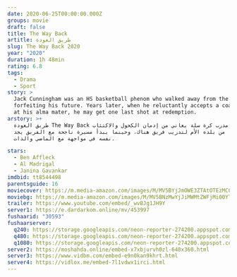 ```yaml
---
date: 2020-06-25T00:00:00.000Z
groups: movie
draft: false
title: The Way Back
artitle: طريق العودة
slug: The Way Back 2020
year: "2020"
duration: 1h 48min
rating: 6.8
tags:
  - Drama
  - Sport
story: >
  Jack Cunningham was an HS basketball phenom who walked away from the game,
  forfeiting his future. Years later, when he reluctantly accepts a coaching job
  at his alma mater, he may get one last shot at redemption.
arstory: >+
  طريق العودة The Way Back يتلقى مدرب كرة سلة يعاني من إدمان الكحول والاكتئاب
  عرضًا من بلده الأم لتدريب فريق هناك، وحينما يبدأ مسيرة ناجحة مع الفريق يجد
  نفسه في مواجهة مع الماضي والذات.

stars:
  - Ben Affleck
  - Al Madrigal
  - Janina Gavankar
imdbid: tt8544498
parentsguide: 16
moviecover: https://m.media-amazon.com/images/M/MV5BYjJmOWE3ZTAtOTEzMC00OTEzLWJlMWUtYjA3ZDQwYTE5YmUyXkEyXkFqcGdeQXVyNDg4NjY5OTQ@._V1_SY1000_CR0,0,674,1000_AL_.jpg
moviebg: https://m.media-amazon.com/images/M/MV5BNzMwYjJiMWMtZWFjMi00YTI5LTg1NzctNWRiNjg5NmQ4ZTgzXkEyXkFqcGdeQXVyNTQ3NzA4NzY@._V1_SX1777_CR0,0,1777,741_AL_.jpg
trailer: https://www.youtube.com/embed/_wvBJg1JH9Y
server1: https://e.dardarkom.online/mv/453997
fushaarid: "30593"
fushaarserver:
  q240: https://storage.googleapis.com/neon-reporter-274200.appspot.com/fushaar/media/30593/30593-240p.mp4
  q480: https://storage.googleapis.com/neon-reporter-274200.appspot.com/fushaar/media/30593/30593-480p.mp4
  q1080: https://storage.googleapis.com/neon-reporter-274200.appspot.com/fushaar/media/30593/30593.mp4
server2: https://moshahda.online/embed-x7xbjurvh0zl-640x360.html
server3: https://www.vidbm.com/embed-e9n0kan9khrt.html
server4: https://vidlox.me/embed-7l1vdwx1irci.html
---
```

